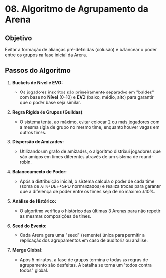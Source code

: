 # 08. Algoritmo de Agrupamento da Arena

## Objetivo
Evitar a formação de alianças pré-definidas (colusão) e balancear o poder entre os grupos na fase inicial da Arena.

## Passos do Algoritmo
1.  **Buckets de Nível e EVO:**
    - Os jogadores inscritos são primeiramente separados em "baldes" com base no **Nível** (0-10) e **EVO** (baixo, médio, alto) para garantir que o poder base seja similar.

2.  **Regra Rígida de Grupos (Guildas):**
    - O sistema tenta, ao máximo, evitar colocar 2 ou mais jogadores com a mesma sigla de grupo no mesmo time, enquanto houver vagas em outros times.

3.  **Dispersão de Amizades:**
    - Utilizando um grafo de amizades, o algoritmo distribui jogadores que são amigos em times diferentes através de um sistema de round-robin.

4.  **Balanceamento de Poder:**
    - Após a distribuição inicial, o sistema calcula o poder de cada time (soma de ATK+DEF+SPD normalizados) e realiza trocas para garantir que a diferença de poder entre os times seja de no máximo ±10%.

5.  **Análise de Histórico:**
    - O algoritmo verifica o histórico das últimas 3 Arenas para não repetir as mesmas composições de times.

6.  **Seed do Evento:**
    - Cada Arena gera uma "seed" (semente) única para permitir a replicação dos agrupamentos em caso de auditoria ou análise.

7.  **Merge Global:**
    - Após 5 minutos, a fase de grupos termina e todas as regras de agrupamento são desfeitas. A batalha se torna um "todos contra todos" global.
